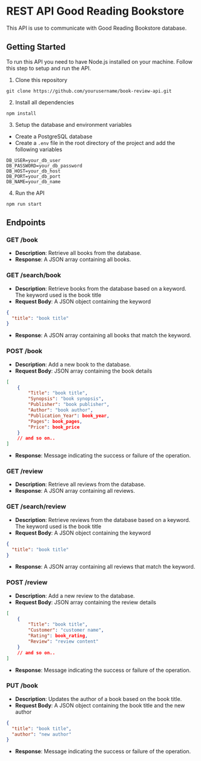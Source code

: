 # REST API Good Reading Bookstore

This API is use to communicate with Good Reading Bookstore database.

## Getting Started

To run this API you need to have Node.js installed on your machine. Follow this step to setup and run the API.

1. Clone this repository

```git
git clone https://github.com/yourusername/book-review-api.git
```

2. Install all dependencies

```npm
npm install
```

3. Setup the database and environment variables

- Create a PostgreSQL database
- Create a `.env` file in the root directory of the project and add the following variables

```env
DB_USER=your_db_user
DB_PASSWORD=your_db_password
DB_HOST=your_db_host
DB_PORT=your_db_port
DB_NAME=your_db_name
```

4. Run the API

```npm
npm run start
```

## Endpoints

### GET /book

- **Description**: Retrieve all books from the database.
- **Response**: A JSON array containing all books.

### GET /search/book

- **Description**: Retrieve books from the database based on a keyword. The keyword used is the book title
- **Request Body**: A JSON object containing the keyword

```json
{
  "title": "book title"
}
```

- **Response**: A JSON array containing all books that match the keyword.

### POST /book

- **Description**: Add a new book to the database.
- **Request Body**: JSON array containing the book details

```json
[
    {
        "Title": "book title",
        "Synopsis": "book synopsis",
        "Publisher": "book publisher",
        "Author": "book author",
        "Publication_Year": book_year,
        "Pages": book_pages,
        "Price": book_price
    }
    // and so on..
]
```

- **Response**: Message indicating the success or failure of the operation.

### GET /review

- **Description**: Retrieve all reviews from the database.
- **Response**: A JSON array containing all reviews.

### GET /search/review

- **Description**: Retrieve reviews from the database based on a keyword. The keyword used is the book title
- **Request Body**: A JSON object containing the keyword

```json
{
  "title": "book title"
}
```

- **Response**: A JSON array containing all reviews that match the keyword.

### POST /review

- **Description**: Add a new review to the database.
- **Request Body**: JSON array containing the review details

```json
[
    {
        "Title": "book title",
        "Customer": "customer name",
        "Rating": book_rating,
        "Review": "review content"
    }
    // and so on..
]
```

- **Response**: Message indicating the success or failure of the operation.

### PUT /book

- **Description**: Updates the author of a book based on the book title.
- **Request Body**: A JSON object containing the book title and the new author

```json
{
  "title": "book title",
  "author": "new author"
}
```

- **Response**: Message indicating the success or failure of the operation.

